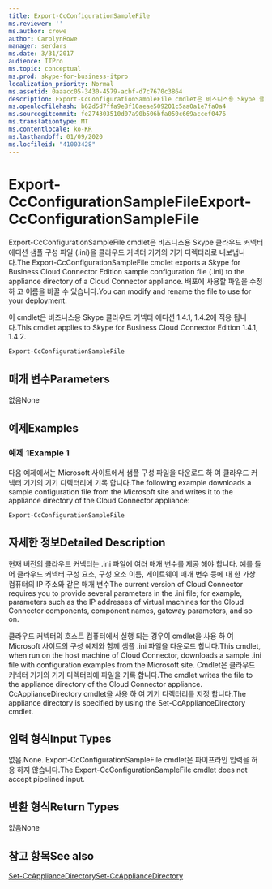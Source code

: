 ```yaml
---
title: Export-CcConfigurationSampleFile
ms.reviewer: ''
ms.author: crowe
author: CarolynRowe
manager: serdars
ms.date: 3/31/2017
audience: ITPro
ms.topic: conceptual
ms.prod: skype-for-business-itpro
localization_priority: Normal
ms.assetid: 0aaacc05-3430-4579-acbf-d7c7670c3864
description: Export-CcConfigurationSampleFile cmdlet은 비즈니스용 Skype 클라우드 커넥터 에디션 샘플 구성 파일 (.ini)을 클라우드 커넥터 기기의 기기 디렉터리로 내보냅니다. 배포에 사용할 파일을 수정 하 고 이름을 바꿀 수 있습니다.
ms.openlocfilehash: b62d5d7ffa9e8f10aeae509201c5aa0a1e7fa0a4
ms.sourcegitcommit: fe274303510d07a90b506bfa050c669accef0476
ms.translationtype: MT
ms.contentlocale: ko-KR
ms.lasthandoff: 01/09/2020
ms.locfileid: "41003428"
---
```

# <a name="export-ccconfigurationsamplefile"></a><span data-ttu-id="0d3ea-104">Export-CcConfigurationSampleFile</span><span class="sxs-lookup"><span data-stu-id="0d3ea-104">Export-CcConfigurationSampleFile</span></span>
 
<span data-ttu-id="0d3ea-105">Export-CcConfigurationSampleFile cmdlet은 비즈니스용 Skype 클라우드 커넥터 에디션 샘플 구성 파일 (.ini)을 클라우드 커넥터 기기의 기기 디렉터리로 내보냅니다.</span><span class="sxs-lookup"><span data-stu-id="0d3ea-105">The Export-CcConfigurationSampleFile cmdlet exports a Skype for Business Cloud Connector Edition sample configuration file (.ini) to the appliance directory of a Cloud Connector appliance.</span></span> <span data-ttu-id="0d3ea-106">배포에 사용할 파일을 수정 하 고 이름을 바꿀 수 있습니다.</span><span class="sxs-lookup"><span data-stu-id="0d3ea-106">You can modify and rename the file to use for your deployment.</span></span>
  
<span data-ttu-id="0d3ea-107">이 cmdlet은 비즈니스용 Skype 클라우드 커넥터 에디션 1.4.1, 1.4.2에 적용 됩니다.</span><span class="sxs-lookup"><span data-stu-id="0d3ea-107">This cmdlet applies to Skype for Business Cloud Connector Edition 1.4.1, 1.4.2.</span></span>
  
```powershell
Export-CcConfigurationSampleFile
```

## <a name="parameters"></a><span data-ttu-id="0d3ea-108">매개 변수</span><span class="sxs-lookup"><span data-stu-id="0d3ea-108">Parameters</span></span>

<span data-ttu-id="0d3ea-109">없음</span><span class="sxs-lookup"><span data-stu-id="0d3ea-109">None</span></span>
  
## <a name="examples"></a><span data-ttu-id="0d3ea-110">예제</span><span class="sxs-lookup"><span data-stu-id="0d3ea-110">Examples</span></span>
<span data-ttu-id="0d3ea-111"><a name="Examples"> </a></span><span class="sxs-lookup"><span data-stu-id="0d3ea-111"></span></span>

### <a name="example-1"></a><span data-ttu-id="0d3ea-112">예제 1</span><span class="sxs-lookup"><span data-stu-id="0d3ea-112">Example 1</span></span>

<span data-ttu-id="0d3ea-113">다음 예제에서는 Microsoft 사이트에서 샘플 구성 파일을 다운로드 하 여 클라우드 커넥터 기기의 기기 디렉터리에 기록 합니다.</span><span class="sxs-lookup"><span data-stu-id="0d3ea-113">The following example downloads a sample configuration file from the Microsoft site and writes it to the appliance directory of the Cloud Connector appliance:</span></span>
  
```powershell
Export-CcConfigurationSampleFile
```

## <a name="detailed-description"></a><span data-ttu-id="0d3ea-114">자세한 정보</span><span class="sxs-lookup"><span data-stu-id="0d3ea-114">Detailed Description</span></span>
<span data-ttu-id="0d3ea-115"><a name="DetailedDescription"> </a></span><span class="sxs-lookup"><span data-stu-id="0d3ea-115"></span></span>

<span data-ttu-id="0d3ea-116">현재 버전의 클라우드 커넥터는 .ini 파일에 여러 매개 변수를 제공 해야 합니다. 예를 들어 클라우드 커넥터 구성 요소, 구성 요소 이름, 게이트웨이 매개 변수 등에 대 한 가상 컴퓨터의 IP 주소와 같은 매개 변수</span><span class="sxs-lookup"><span data-stu-id="0d3ea-116">The current version of Cloud Connector requires you to provide several parameters in the .ini file; for example, parameters such as the IP addresses of virtual machines for the Cloud Connector components, component names, gateway parameters, and so on.</span></span>
  
<span data-ttu-id="0d3ea-117">클라우드 커넥터의 호스트 컴퓨터에서 실행 되는 경우이 cmdlet을 사용 하 여 Microsoft 사이트의 구성 예제와 함께 샘플 .ini 파일을 다운로드 합니다.</span><span class="sxs-lookup"><span data-stu-id="0d3ea-117">This cmdlet, when run on the host machine of Cloud Connector, downloads a sample .ini file with configuration examples from the Microsoft site.</span></span> <span data-ttu-id="0d3ea-118">Cmdlet은 클라우드 커넥터 기기의 기기 디렉터리에 파일을 기록 합니다.</span><span class="sxs-lookup"><span data-stu-id="0d3ea-118">The cmdlet writes the file to the appliance directory of the Cloud Connector appliance.</span></span> <span data-ttu-id="0d3ea-119">CcApplianceDirectory cmdlet을 사용 하 여 기기 디렉터리를 지정 합니다.</span><span class="sxs-lookup"><span data-stu-id="0d3ea-119">The appliance directory is specified by using the Set-CcApplianceDirectory cmdlet.</span></span>
  
## <a name="input-types"></a><span data-ttu-id="0d3ea-120">입력 형식</span><span class="sxs-lookup"><span data-stu-id="0d3ea-120">Input Types</span></span>
<span data-ttu-id="0d3ea-121"><a name="InputTypes"> </a></span><span class="sxs-lookup"><span data-stu-id="0d3ea-121"></span></span>

<span data-ttu-id="0d3ea-122">없음.</span><span class="sxs-lookup"><span data-stu-id="0d3ea-122">None.</span></span> <span data-ttu-id="0d3ea-123">Export-CcConfigurationSampleFile cmdlet은 파이프라인 입력을 허용 하지 않습니다.</span><span class="sxs-lookup"><span data-stu-id="0d3ea-123">The Export-CcConfigurationSampleFile cmdlet does not accept pipelined input.</span></span> 
  
## <a name="return-types"></a><span data-ttu-id="0d3ea-124">반환 형식</span><span class="sxs-lookup"><span data-stu-id="0d3ea-124">Return Types</span></span>
<span data-ttu-id="0d3ea-125"><a name="ReturnTypes"> </a></span><span class="sxs-lookup"><span data-stu-id="0d3ea-125"></span></span>

<span data-ttu-id="0d3ea-126">없음</span><span class="sxs-lookup"><span data-stu-id="0d3ea-126">None</span></span>
  
## <a name="see-also"></a><span data-ttu-id="0d3ea-127">참고 항목</span><span class="sxs-lookup"><span data-stu-id="0d3ea-127">See also</span></span>
<span data-ttu-id="0d3ea-128"><a name="ReturnTypes"> </a></span><span class="sxs-lookup"><span data-stu-id="0d3ea-128"></span></span>

[<span data-ttu-id="0d3ea-129">Set-CcApplianceDirectory</span><span class="sxs-lookup"><span data-stu-id="0d3ea-129">Set-CcApplianceDirectory</span></span>](set-ccappliancedirectory.md)
  

